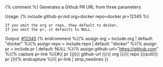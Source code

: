 {% comment %} Generates a Github PR URL from three parameters

Usage: {% include github-pr.md org=docker repo=docker pr=12345 %}

    If you omit the org or repo, they default to docker.
    If you omit the pr, it defaults to NULL.
    

Output: [#12345](https://github.com/moby/moby/pull/12345) {% endcomment %}{% assign org = include.org | default: "docker" %}{% assign repo = include.repo | default: "docker" %}{% assign pr = include.pr | default: NULL %}{% assign github-url="https://github.com" %}{% capture pr-link %}[#{{ pr }}]({{ github-url }}/{{ org }}/{{ repo }}/pull/{{ pr }}){% endcapture %}{{ pr-link | strip_newlines }}